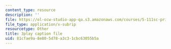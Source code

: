 ```yaml
---
content_type: resource
description: ''
file: https://ol-ocw-studio-app-qa.s3.amazonaws.com/courses/5-111sc-principles-of-chemical-science-fall-2014/81cfae9a8e805d78a3c31cbc63055b5a_ed_XR1BzuQs.vtt
file_type: application/x-subrip
resourcetype: Other
title: 3play caption file
uid: 81cfae9a-8e80-5d78-a3c3-1cbc63055b5a
---
```

